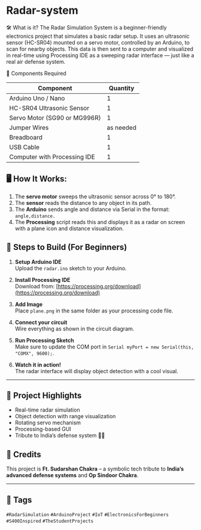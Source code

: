 # Radar-system

🛠️ What is it?
The Radar Simulation System is a beginner-friendly electronics project that simulates a basic radar setup. It uses an ultrasonic sensor (HC-SR04) mounted on a servo motor, controlled by an Arduino, to scan for nearby objects. This data is then sent to a computer and visualized in real-time using Processing IDE as a sweeping radar interface — just like a real air defense system.

🔧 Components Required

| Component                    | Quantity |
|------------------------------|----------|
| Arduino Uno / Nano           | 1        |
| HC-SR04 Ultrasonic Sensor    | 1        |
| Servo Motor (SG90 or MG996R) | 1        |
| Jumper Wires                 | as needed|
| Breadboard                   | 1        |
| USB Cable                    | 1        |
| Computer with Processing IDE | 1        |


## 🖥️ How It Works:

1. The **servo motor** sweeps the ultrasonic sensor across 0° to 180°.
2. The **sensor** reads the distance to any object in its path.
3. The **Arduino** sends angle and distance via Serial in the format:  
   `angle,distance.`
4. The **Processing** script reads this and displays it as a radar on screen with a plane icon and distance visualization.


## 🚀 Steps to Build (For Beginners)

1. **Setup Arduino IDE**  
   Upload the `radar.ino` sketch to your Arduino.

2. **Install Processing IDE**  
   Download from: [https://processing.org/download](https://processing.org/download)

3. **Add Image**  
   Place `plane.png` in the same folder as your processing code file.

4. **Connect your circuit**  
   Wire everything as shown in the circuit diagram.

5. **Run Processing Sketch**  
   Make sure to update the COM port in `Serial myPort = new Serial(this, "COMX", 9600);`.

6. **Watch it in action!**  
   The radar interface will display object detection with a cool visual.

---

## 🎯 Project Highlights

- Real-time radar simulation
- Object detection with range visualization
- Rotating servo mechanism
- Processing-based GUI
- Tribute to India’s defense system 💂‍♂️



## 🙌 Credits

This project is **Ft. Sudarshan Chakra** – a symbolic tech tribute to **India’s advanced defense systems** and **Op Sindoor Chakra**.

---

## 📌 Tags

`#RadarSimulation` `#ArduinoProject` `#IoT` `#ElectronicsForBeginners` `#S400Inspired` `#TheStudentProjects`

